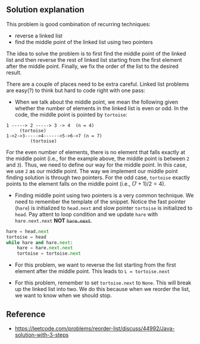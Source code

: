 ## Solution explanation

This problem is good combination of recurring techniques:

- reverse a linked list
- find the middle point of the linked list using two pointers

The idea to solve the problem is to first find the middle point of the linked list and then
reverse the rest of linked list starting from the first element after the middle point. Finally,
we fix the order of the list to the desired result.

There are a couple of places need to be extra careful. Linked list problems are easy(?) to think but
hard to code right with one pass:

- When we talk about the middle point, we mean the following given whether the number of elements in 
the linked list is even or odd. In the code, the middle point is pointed by `tortoise`:

```
1 -----> 2 -----> 3 -> 4  (n = 4)
     (tortoise)
1->2->3----->4------>5->6->7 (n = 7)
         (tortoise)
```

For the even number of elements, there is no element that falls exactly at the middle point (i.e.,
for the example above, the middle point is between `2` and `3`). Thus, we need to define our way
for the middle point. In this case, we use `2` as our middle point. The way we implement our middle 
point finding solution is through two pointers. For the odd case, `tortoise` exactly points to the
element falls on the middle point (i.e., $(7+1)/2 = 4$).

- Finding middle point using two pointers is a very common technique. We need to remember the template
of the snippet. Notice the fast pointer (`hare`) is initialized to `head.next` and slow pointer
`tortoise` is initialized to `head`. Pay attent to loop condition and we update `hare` with
`hare.next.next` **NOT** ~~`hare.next`~~.

```python
hare = head.next
tortoise = head
while hare and hare.next:
    hare = hare.next.next
    tortoise = tortoise.next
```

- For this problem, we want to reverse the list starting from the first element after the middle point.
This leads to `L = tortoise.next`

- For this problem, remember to set `tortoise.next` to `None`. This will break up the linked list into
two. We do this because when we reorder the list, we want to know when we should stop.

## Reference

- https://leetcode.com/problems/reorder-list/discuss/44992/Java-solution-with-3-steps